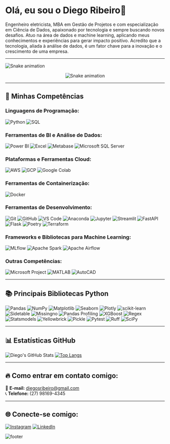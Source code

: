# Olá, eu sou o Diego Ribeiro👋  

Engenheiro eletricista, MBA em Gestão de Projetos e com especialização em Ciência de Dados, apaixonado por tecnologia e sempre buscando novos desafios.  Atuo na área de dados e machine learning, aplicando meus conhecimentos e experiências para gerar impacto positivo.  Acredito que a tecnologia, aliada à análise de dados, é um fator chave para a inovação e o crescimento de uma empresa.  

---  

![Snake animation](https://raw.githubusercontent.com/diegoribeiro2/diegoribeiro2/output/github-snake.svg)

<p align="center">
  <img src="https://raw.githubusercontent.com/diegoribeiro2/diegoribeiro2/output/github-snake.svg" alt="Snake animation" />
</p>

---  

## 🚀 Minhas Competências  

### **Linguagens de Programação:**  
![Python](https://img.shields.io/badge/-Python-3776AB?style=flat-square&logo=Python&logoColor=white) ![SQL](https://img.shields.io/badge/-SQL-4479A1?style=flat-square&logo=MySQL&logoColor=white)  


### **Ferramentas de BI e Análise de Dados:**  
![Power BI](https://img.shields.io/badge/-Power%20BI-F2C811?style=flat-square&logo=Power-BI&logoColor=black) ![Excel](https://img.shields.io/badge/-Excel-217346?style=flat-square&logo=Microsoft-Excel&logoColor=white) ![Metabase](https://img.shields.io/badge/-Metabase-509EE3?style=flat-square&logo=Metabase&logoColor=white) ![Microsoft SQL Server](https://img.shields.io/badge/-SQL%20Server-CC2927?style=flat-square&logo=microsoft-sql-server&logoColor=white)

  
### **Plataformas e Ferramentas Cloud:**  
![AWS](https://img.shields.io/badge/-AWS-232F3E?style=flat-square&logo=Amazon-AWS&logoColor=white) ![GCP](https://img.shields.io/badge/-GCP-4285F4?style=flat-square&logo=Google-Cloud&logoColor=white) ![Google Colab](https://img.shields.io/badge/-Google%20Colab-F9AB00?style=flat-square&logo=Google-Colab&logoColor=white)  


### **Ferramentas de Containerização:**  
![Docker](https://img.shields.io/badge/-Docker-2496ED?style=flat-square&logo=Docker&logoColor=white)  


### **Ferramentas de Desenvolvimento:**  
![Git](https://img.shields.io/badge/-Git-F05032?style=flat-square&logo=Git&logoColor=white) ![GitHub](https://img.shields.io/badge/-GitHub-181717?style=flat-square&logo=GitHub&logoColor=white) ![VS Code](https://img.shields.io/badge/-Visual%20Studio%20Code-007ACC?style=flat-square&logo=Visual-Studio-Code&logoColor=white) ![Anaconda](https://img.shields.io/badge/-Anaconda-44A833?style=flat-square&logo=Anaconda&logoColor=white) ![Jupyter](https://img.shields.io/badge/-Jupyter-F37626?style=flat-square&logo=Jupyter&logoColor=white) ![Streamlit](https://img.shields.io/badge/-Streamlit-FF4B4B?style=flat-square&logo=Streamlit&logoColor=white) ![FastAPI](https://img.shields.io/badge/-FastAPI-009688?style=flat-square&logo=FastAPI&logoColor=white) ![Flask](https://img.shields.io/badge/-Flask-000000?style=flat-square&logo=Flask&logoColor=white) ![Poetry](https://img.shields.io/badge/-Poetry-00B4D8?style=flat-square&logo=Poetry&logoColor=white) ![Terraform](https://img.shields.io/badge/-Terraform-7B42BC?style=flat-square&logo=Terraform&logoColor=white)  


### **Frameworks e Bibliotecas para Machine Learning:**  
![MLflow](https://img.shields.io/badge/-MLflow-0194E2?style=flat-square&logo=MLflow&logoColor=white) ![Apache Spark](https://img.shields.io/badge/-Apache%20Spark-E25A1C?style=flat-square&logo=Apache-Spark&logoColor=white) ![Apache Airflow](https://img.shields.io/badge/-Apache%20Airflow-17B0B8?style=flat-square&logo=Apache-Airflow&logoColor=white)  


### **Outras Competências:**  
![Microsoft Project](https://img.shields.io/badge/-Microsoft%20Project-217346?style=flat-square&logo=Microsoft&logoColor=white) ![MATLAB](https://img.shields.io/badge/-MATLAB-0076A8?style=flat-square&logo=MathWorks&logoColor=white) ![AutoCAD](https://img.shields.io/badge/-AutoCAD-EE3124?style=flat-square&logo=Autodesk&logoColor=white)  

---  

## 📚 Principais Bibliotecas Python  

![Pandas](https://img.shields.io/badge/-Pandas-150458?style=flat-square&logo=Pandas&logoColor=white) 
![NumPy](https://img.shields.io/badge/-NumPy-013243?style=flat-square&logo=NumPy&logoColor=white) 
![Matplotlib](https://img.shields.io/badge/-Matplotlib-11557C?style=flat-square&logo=Matplotlib&logoColor=white) 
![Seaborn](https://img.shields.io/badge/-Seaborn-3776AB?style=flat-square&logo=Seaborn&logoColor=white) 
![Plotly](https://img.shields.io/badge/-Plotly-3F4F75?style=flat-square&logo=Plotly&logoColor=white) 
![scikit-learn](https://img.shields.io/badge/-Scikit--Learn-F7931E?style=flat-square&logo=scikit-learn&logoColor=white) 
![Sidetable](https://img.shields.io/badge/-Sidetable-3776AB?style=flat-square&logo=Python&logoColor=white) 
![Missingno](https://img.shields.io/badge/-Missingno-333333?style=flat-square&logo=Python&logoColor=white) 
![Pandas Profiling](https://img.shields.io/badge/-Pandas%20Profiling-150458?style=flat-square&logo=Pandas&logoColor=white) 
![XGBoost](https://img.shields.io/badge/-XGBoost-EB0028?style=flat-square&logo=XGBoost&logoColor=white) 
![Regex](https://img.shields.io/badge/-Regex-3776AB?style=flat-square&logo=Python&logoColor=white) 
![Statsmodels](https://img.shields.io/badge/-Statsmodels-3776AB?style=flat-square&logo=Python&logoColor=white) 
![Yellowbrick](https://img.shields.io/badge/-Yellowbrick-FFD43B?style=flat-square&logo=Python&logoColor=white) 
![Pickle](https://img.shields.io/badge/-Pickle-1C3F94?style=flat-square&logo=Python&logoColor=white) 
![Pytest](https://img.shields.io/badge/-Pytest-0A9EDC?style=flat-square&logo=Pytest&logoColor=white) 
![Ruff](https://img.shields.io/badge/-Ruff-000000?style=flat-square&logo=Ruff&logoColor=white) 
![SciPy](https://img.shields.io/badge/-SciPy-8CAAE6?style=flat-square&logo=SciPy&logoColor=white)  

---  

## 📊 Estatísticas GitHub

![Diego's GitHub Stats](https://github-readme-stats.vercel.app/api?username=diegoribeiro2&show_icons=true&theme=github_dark)
[![Top Langs](https://github-readme-stats.vercel.app/api/top-langs/?username=diegoribeiro2&layout=compact&theme=github_dark&hide=jupyter%20notebook&langs_count=6)](https://github.com/anuraghazra/github-readme-stats)

---  

## 🔥 Como entrar em contato comigo:  
📧 **E-mail:** diegosribeiro@gmail.com  
📞 **Telefone:** (27) 98169-4345  

---  

## 🌐 Conecte-se comigo:  

[![Instagram](https://img.shields.io/badge/-Instagram-E4405F?style=for-the-badge&logo=Instagram&logoColor=white)](https://www.instagram.com/diegoribeiro.jpg/?hl=pt-br) [![LinkedIn](https://img.shields.io/badge/-LinkedIn-0A66C2?style=for-the-badge&logo=LinkedIn&logoColor=white)](https://www.linkedin.com/in/diego-ribeiro-55587337/) 

![footer](https://capsule-render.vercel.app/api?type=waving&color=0:0099ff,100:ff66cc&height=150&section=footer)


